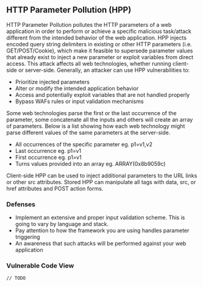 ## HTTP Parameter Pollution (HPP)
HTTP Parameter Pollution pollutes the HTTP parameters of a web application in order to perform or achieve a specific malicious task/attack different from the intended behavior of the web application. HPP injects encoded query string delimiters in existing or other HTTP parameters (i.e. GET/POST/Cookie), which make it feasible to supersede parameter values that already exist to inject a new parameter or exploit variables from direct access. This attack affects all web technologies, whether running client-side or server-side. Generally, an attacker can use HPP vulnerabilities to:

- Prioritize injected parameters
- Alter or modify the intended application behavior
- Access and potentially exploit variables that are not handled properly
- Bypass WAFs rules or input validation mechanisms

Some web technologies parse the first or the last occurrence of the parameter, some concatenate all the inputs and others will create an array of parameters. Below is a list showing how each web technology might parse different values of the same parameters at the server-side.

- All occurrences of the specific parameter eg. p1=v1,v2
- Last occurrence eg. p1=v1
- First occurrence eg. p1=v1
- Turns values provided into an array eg. ARRAY(0x8b9059c)

Client-side HPP can be used to inject additional parameters to the URL links or other src attributes. Stored HPP can manipulate all tags with data, src, or href attributes and POST action forms.

### Defenses
- Implement an extensive and proper input validation scheme. This is going to vary by language and stack.
- Pay attention to how the framework you are using handles parameter triggering
- An awareness that such attacks will be performed against your web application

### Vulnerable Code View
```
// TODO
```
